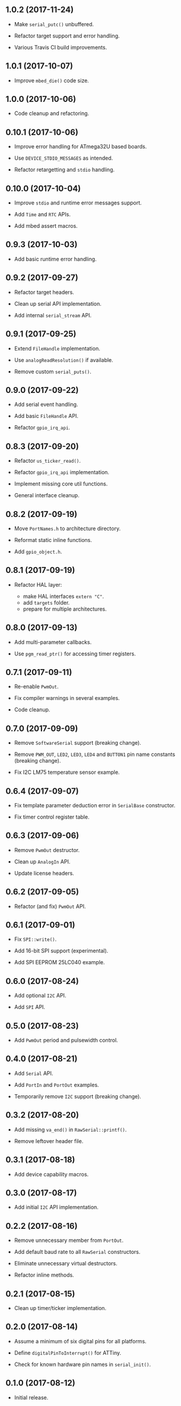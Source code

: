 1.0.2 (2017-11-24)
------------------

- Make `serial_putc()` unbuffered.

- Refactor target support and error handling.

- Various Travis CI build improvements.


1.0.1 (2017-10-07)
------------------

- Improve `mbed_die()` code size.


1.0.0 (2017-10-06)
------------------

- Code cleanup and refactoring.


0.10.1 (2017-10-06)
-------------------

- Improve error handling for ATmega32U based boards.

- Use `DEVICE_STDIO_MESSAGES` as intended.

- Refactor retargetting and `stdio` handling.


0.10.0 (2017-10-04)
-------------------

- Improve `stdio` and runtime error messages support.

- Add `Time` and `RTC` APIs.

- Add mbed assert macros.


0.9.3 (2017-10-03)
------------------

- Add basic runtime error handling.


0.9.2 (2017-09-27)
------------------

- Refactor target headers.

- Clean up serial API implementation.

- Add internal `serial_stream` API.


0.9.1 (2017-09-25)
------------------

- Extend `FileHandle` implementation.

- Use `analogReadResolution()` if available.

- Remove custom `serial_puts()`.


0.9.0 (2017-09-22)
------------------

- Add serial event handling.

- Add basic `FileHandle` API.

- Refactor `gpio_irq_api`.


0.8.3 (2017-09-20)
------------------

- Refactor `us_ticker_read()`.

- Refactor `gpio_irq_api` implementation.

- Implement missing core util functions.

- General interface cleanup.


0.8.2 (2017-09-19)
------------------

- Move `PortNames.h` to architecture directory.

- Reformat static inline functions.

- Add `gpio_object.h`.


0.8.1 (2017-09-19)
------------------

- Refactor HAL layer:

  * make HAL interfaces `extern "C"`.
  * add `targets` folder.
  * prepare for multiple architectures.


0.8.0 (2017-09-13)
------------------

- Add multi-parameter callbacks.

- Use `pgm_read_ptr()` for accessing timer registers.


0.7.1 (2017-09-11)
------------------

- Re-enable `PwmOut`.

- Fix compiler warnings in several examples.

- Code cleanup.


0.7.0 (2017-09-09)
------------------

- Remove `SoftwareSerial` support (breaking change).

- Remove `PWM_OUT`, `LED2`, `LED3`, `LED4` and `BUTTON1` pin name
  constants (breaking change).

- Fix I2C LM75 temperature sensor example.


0.6.4 (2017-09-07)
------------------

- Fix template parameter deduction error in `SerialBase` constructor.

- Fix timer control register table.


0.6.3 (2017-09-06)
------------------

- Remove `PwmOut` destructor.

- Clean up `AnalogIn` API.

- Update license headers.


0.6.2 (2017-09-05)
------------------

- Refactor (and fix) `PwmOut` API.


0.6.1 (2017-09-01)
------------------

- Fix `SPI::write()`.

- Add 16-bit SPI support (experimental).

- Add SPI EEPROM 25LC040 example.


0.6.0 (2017-08-24)
------------------

- Add optional `I2C` API.

- Add `SPI` API.


0.5.0 (2017-08-23)
------------------

- Add `PwmOut` period and pulsewidth control.


0.4.0 (2017-08-21)
------------------

- Add `Serial` API.

- Add `PortIn` and `PortOut` examples.

- Temporarily remove `I2C` support (breaking change).


0.3.2 (2017-08-20)
------------------

- Add missing `va_end()` in `RawSerial::printf()`.

- Remove leftover header file.


0.3.1 (2017-08-18)
------------------

- Add device capability macros.


0.3.0 (2017-08-17)
------------------

- Add initial `I2C` API implementation.


0.2.2 (2017-08-16)
------------------

- Remove unnecessary member from `PortOut`.

- Add default baud rate to all `RawSerial` constructors.

- Eliminate unnecessary virtual destructors.

- Refactor inline methods.


0.2.1 (2017-08-15)
------------------

- Clean up timer/ticker implementation.


0.2.0 (2017-08-14)
------------------

- Assume a minimum of six digital pins for all platforms.

- Define `digitalPinToInterrupt()` for ATTiny.

- Check for known hardware pin names in `serial_init()`.


0.1.0 (2017-08-12)
------------------

- Initial release.
